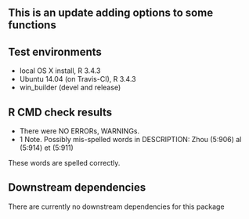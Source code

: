 This is an update adding options to some functions
--------------------------------------------------

Test environments
-----------------

-   local OS X install, R 3.4.3
-   Ubuntu 14.04 (on Travis-CI), R 3.4.3
-   win\_builder (devel and release)

R CMD check results
-------------------

-   There were NO ERRORs, WARNINGs.
-   1 Note. Possibly mis-spelled words in DESCRIPTION: Zhou (5:906) al
    (5:914) et (5:911)

These words are spelled correctly.

Downstream dependencies
-----------------------

There are currently no downstream dependencies for this package
